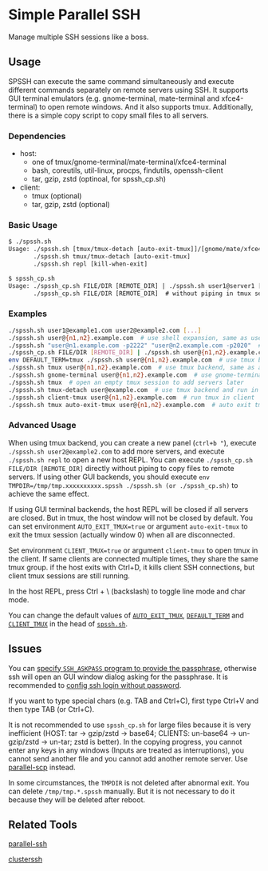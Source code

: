 # Simple Parallel SSH

Manage multiple SSH sessions like a boss.

## Usage

SPSSH can execute the same command simultaneously and execute different commands separately on remote servers using SSH. It supports GUI terminal emulators (e.g. gnome-terminal, mate-terminal and xfce4-terminal) to open remote windows. And it also supports tmux. Additionally, there is a simple copy script to copy small files to all servers.

### Dependencies

- host:
  - one of tmux/gnome-terminal/mate-terminal/xfce4-terminal
  - bash, coreutils, util-linux, procps, findutils, openssh-client
  - tar, gzip, zstd (optinoal, for spssh\_cp.sh)
- client:
  - tmux (optional)
  - tar, gzip, zstd (optional)

### Basic Usage

```txt
$ ./spssh.sh
Usage: ./spssh.sh [tmux/tmux-detach [auto-exit-tmux]]/[gnome/mate/xfce4-terminal] [client-tmux] user1@server1 ['user2@server2 [-p2222 SSH_ARGS]' ...]
       ./spssh.sh tmux/tmux-detach [auto-exit-tmux]
       ./spssh.sh repl [kill-when-exit]

$ spssh_cp.sh
Usage: ./spssh_cp.sh FILE/DIR [REMOTE_DIR] | ./spssh.sh user1@server1 [user2@server2 ...]
       ./spssh_cp.sh FILE/DIR [REMOTE_DIR]  # without piping in tmux session
```

### Examples

```bash
./spssh.sh user1@example1.com user2@example2.com [...]
./spssh.sh user@{n1,n2}.example.com  # use shell expansion, same as user@n1.example.com user@n2.example.com
./spssh.sh "user@n1.example.com -p2222" "user@n2.example.com -p2020"  # add ssh args
./spssh_cp.sh FILE/DIR [REMOTE_DIR] | ./spssh.sh user@{n1,n2}.example.com  # send FILE/DIR to REMOTE_DIR
env DEFAULT_TERM=tmux ./spssh.sh user@{n1,n2}.example.com  # use tmux backend
./spssh.sh tmux user@{n1,n2}.example.com  # use tmux backend, same as above
./spssh.sh gnome-terminal user@{n1,n2}.example.com  # use gnome-terminal backend
./spssh.sh tmux  # open an empty tmux session to add servers later
./spssh.sh tmux-detach user@example.com  # use tmux backend and run in background
./spssh.sh client-tmux user@{n1,n2}.example.com  # run tmux in client
./spssh.sh tmux auto-exit-tmux user@{n1,n2}.example.com  # auto exit tmux when all clients are disconnected
```

### Advanced Usage

When using tmux backend, you can create a new panel (`ctrl+b "`), execute `./spssh.sh user2@example2.com` to add more servers, and execute `./spssh.sh repl` to open a new host REPL. You can execute `./spssh_cp.sh FILE/DIR [REMOTE_DIR]` directly without piping to copy files to remote servers. If using other GUI backends, you should execute `env TMPDIR=/tmp/tmp.xxxxxxxxxx.spssh ./spssh.sh (or ./spssh_cp.sh)` to achieve the same effect.

If using GUI terminal backends, the host REPL will be closed if all servers are closed. But in tmux, the host window will not be closed by default. You can set environment `AUTO_EXIT_TMUX=true` or argument `auto-exit-tmux` to exit the tmux session (actually window 0) when all are disconnected.

Set environment `CLIENT_TMUX=true` or argument `client-tmux` to open tmux in the client. If same clients are connected multiple times, they share the same tmux group. if the host exits with Ctrl+D, it kills client SSH connections, but client tmux sessions are still running.

In the host REPL, press Ctrl + \ (backslash) to toggle line mode and char mode.

You can change the default values of [`AUTO_EXIT_TMUX`](./spssh.sh#L4), [`DEFAULT_TERM`](./spssh.sh#L7-L8) and [`CLIENT_TMUX`](./spssh.sh#L11) in the head of [`spssh.sh`](./spssh.sh).

## Issues

You can [specify `SSH_ASKPASS` program to provide the passphrase](https://stackoverflow.com/a/15090479/9543140),
otherwise ssh will open an GUI window dialog asking for the passphrase.
It is recommended to [config ssh login without password](https://askubuntu.com/a/46935).

If you want to type special chars (e.g. TAB and Ctrl+C), first type Ctrl+V and then type TAB (or Ctrl+C).

It is not recommended to use `spssh_cp.sh` for large files because it is very inefficient (HOST: tar -> gzip/zstd -> base64; CLIENTS: un-base64 -> un-gzip/zstd -> un-tar; zstd is better). In the copying progress, you cannot enter any keys in any windows (Inputs are treated as interruptions), you cannot send another file and you cannot add another remote server.
Use [parallel-scp](https://github.com/ParallelSSH/parallel-ssh) instead.

In some circumstances, the `TMPDIR` is not deleted after abnormal exit. You can delete `/tmp/tmp.*.spssh` manually. But it is not necessary to do it because they will be deleted after reboot.

## Related Tools

[parallel-ssh](https://github.com/ParallelSSH/parallel-ssh)

[clusterssh](https://github.com/duncs/clusterssh)
